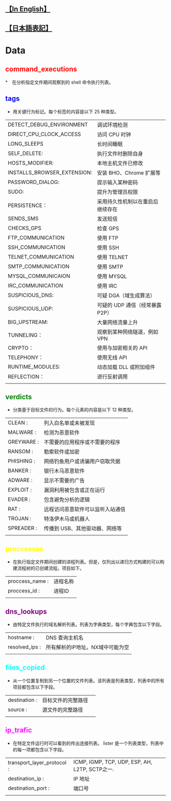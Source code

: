 ## [【In English】]()
## [【日本語表記】]()
# Data
##  <font color="red">command_executions</font>
*　在分析指定文件期间观察到的 shell 命令执行列表。

##  <font color="blue">tags</font>
* 用关键行为标记。每个标签的内容是以下 25 种类型。

|              |                                                       |
| ------------ | ----------------------------------------------------- |
| DETECT_DEBUG_ENVIRONMENT | 调试环境检测 |
| DIRECT_CPU_CLOCK_ACCESS | 访问 CPU 时钟 |
| LONG_SLEEPS | 长时间睡眠 |
| SELF_DELETE: | 执行文件时删除自身 |
| HOSTS_MODIFIER: | 本地主机文件已修改 |
| INSTALLS_BROWSER_EXTENSION: | 安装 BHO、Chrome 扩展等 |
| PASSWORD_DIALOG: | 提示输入某种密码 |
| SUDO: | 提升为管理员权限 |
| PERSISTENCE：| 采用持久性机制以在重启后继续存在 |
| SENDS_SMS | 发送短信 |
| CHECKS_GPS | 检查 GPS |
| FTP_COMMUNICATION | 使用 FTP |
| SSH_COMMUNICATION | 使用 SSH |
| TELNET_COMMUNICATION | 使用 TELNET |
| SMTP_COMMUNICATION | 使用 SMTP |
| MYSQL_COMMUNICAION | 使用 MYSQL |
| IRC_COMMUNICATION | 使用 IRC |
| SUSPICIOUS_DNS: | 可疑 DGA（域生成算法）|
| SUSPICIOUS_UDP: | 可疑的 UDP 通信（经常暴露 P2P） |
| BIG_UPSTREAM: | 大量网络流量上升 |
| TUNNELING：| 观察到某种网络隧道，例如 VPN |
| CRYPTO：| 使用与加密相关的 API |
| TELEPHONY： | 使用无线 API |
| RUNTIME_MODULES: | 动态加载 DLL 或附加组件 |
| REFLECTION： | 进行反射调用 |
| | |


##  <font color="green">verdicts</font>
* 分类基于目标文件的行为。每个元素的内容是以下 12 种类型。

|              |                                                       | 
| ------------ | ----------------------------------------------------- | 
| CLEAN : | 列入白名单或未被发现 |
| MALWARE : | 检测为恶意软件 |
| GREYWARE : | 不需要的应用程序或不需要的程序 |
| RANSOM : | 勒索软件或加密 |
| PHISHING : | 网络钓鱼用户或诱骗用户窃取凭据 |
| BANKER : | 银行木马恶意软件 |
| ADWARE : | 显示不需要的广告 |
| EXPLOIT : | 漏洞利用被包含或正在运行 |
| EVADER : | 包含避免分析的逻辑 |
| RAT : | 远程访问恶意软件可以监听入站通信 |
| TROJAN : | 特洛伊木马或机器人 |
| SPREADER : | 传播到 USB、其他驱动器、网络等 |
|              |                                                       | 

##  <font color="yellow">proccesses</font>
* 在执行指定文件期间创建的进程列表。但是，仅列出以递归方式构建的可以构建流程树的已创建流程。项目如下。

|              |                                                       | 
| ------------ | ----------------------------------------------------- | 
| proccess_name :   | 进程名称                             | 
| proccess_id : | 进程ID | 
|              |                                                       | 

##  <font color="purple">dns_lookups</font>
*  由特定文件执行的域名解析列表。列表为字典类型，每个字典包含以下字段。

|              |                                                       | 
| ------------ | ----------------------------------------------------- | 
| hostname :   | DNS 查询主机名                               | 
| resolved_ips : | 所有解析的IP地址。NX域中可能为空 | 
|              |                                                       | 

##  <font color="cyan">files_copied</font>
* 从一个位置复制到另一个位置的文件列表。该列表是列表类型，列表中的所有项目都包含以下字段。

|              |                                                       | 
| ------------ | ----------------------------------------------------- | 
| destination : | 目标文件的完整路径　| 
| source : |  源文件的完整路径 | 
|              |                                                       | 

##  <font color="magenta">ip_trafic</font>
* 在特定文件运行时可以看到的传出连接列表。 lister 是一个列表类型，列表中的每一项都包含以下字段。

|              |                                                       | 
| ------------ | ----------------------------------------------------- | 
| transport_layer_protocol : | ICMP, IGMP, TCP, UDP, ESP, AH, L2TP, SCTP之一. | 
| destination_ip : |  IP 地址   | 
| destination_port : | 端口号 | 
|              |                                                       | 
